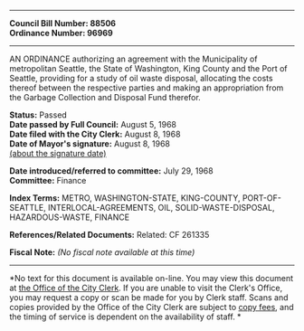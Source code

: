 * * * * *  
  
**Council Bill Number: [](#h0)[](#h2)88506**   
**Ordinance Number: 96969**  
  
* * * * *  
  
AN ORDINANCE authorizing an agreement with the Municipality of metropolitan Seattle, the State of Washington, King County and the Port of Seattle, providing for a study of oil waste disposal, allocating the costs thereof between the respective parties and making an appropriation from the Garbage Collection and Disposal Fund therefor.  
  
**Status:** Passed   
**Date passed by Full Council:** August 5, 1968   
**Date filed with the City Clerk:** August 8, 1968   
**Date of Mayor's signature:** August 8, 1968   
[(about the signature date)](/~public/approvaldate.htm)   
  
  
**Date introduced/referred to committee:** July 29, 1968   
**Committee:** Finance   
  
**Index Terms:** METRO, WASHINGTON-STATE, KING-COUNTY, PORT-OF-SEATTLE, INTERLOCAL-AGREEMENTS, OIL, SOLID-WASTE-DISPOSAL, HAZARDOUS-WASTE, FINANCE  
  
**References/Related Documents:** Related: CF 261335  
  
**Fiscal Note:** *(No fiscal note available at this time)*  
  
* * * * *  
  
*No text for this document is available on-line. You may view this document at [the Office of the City Clerk](http://www.seattle.gov/leg/clerk/contactUs.htm). If you are unable to visit the Clerk's Office, you may request a copy or scan be made for you by Clerk staff. Scans and copies provided by the Office of the City Clerk are subject to [copy fees](http://clerk.seattle.gov/~public/clerkfees.htm), and the timing of service is dependent on the availability of staff. *  
  
  
